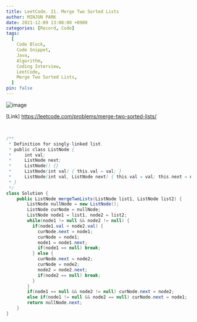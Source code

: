 ```yaml
---
title: LeetCode. 21. Merge Two Sorted Lists
author: MINJUN PARK
date: 2021-12-09 13:08:00 +0900
categories: [Record, Code]
tags:
  [
    Code Block,
    Code Snippet,
    Java,
    Algorithm,
    Coding Interview,
    LeetCode,
    Merge Two Sorted Lists,
  ]
pin: false
---
```


![image](https://user-images.githubusercontent.com/55131164/145332953-cfcca450-6c92-4ab1-aa43-9e488bca40a5.png)

[Link] <https://leetcode.com/problems/merge-two-sorted-lists/>

<br>

```java
/**
 * Definition for singly-linked list.
 * public class ListNode {
 *     int val;
 *     ListNode next;
 *     ListNode() {}
 *     ListNode(int val) { this.val = val; }
 *     ListNode(int val, ListNode next) { this.val = val; this.next = next; }
 * }
 */
class Solution {
    public ListNode mergeTwoLists(ListNode list1, ListNode list2) {
        ListNode nullNode = new ListNode();
        ListNode curNode = nullNode;
        ListNode node1 = list1, node2 = list2;
        while(node1 != null && node2 != null) {
          if(node1.val < node2.val) {
            curNode.next = node1;
            curNode = node1;
            node1 = node1.next;
            if(node1 == null) break;
          } else {
            curNode.next = node2;
            curNode = node2;
            node2 = node2.next;
            if(node2 == null) break;
          }
        }
        if(node1 == null && node2 != null) curNode.next = node2;
        else if(node1 != null && node2 == null) curNode.next = node1;
        return nullNode.next;
    }
}
```
